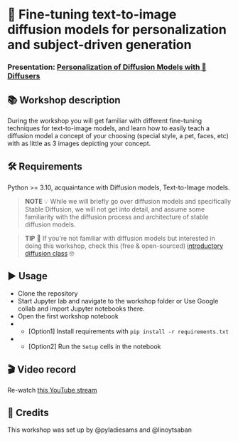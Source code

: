 
# 🎨 Fine-tuning text-to-image diffusion models for personalization and subject-driven generation
### Presentation: [Personalization of Diffusion Models with 🧨Diffusers](workshop/Personalization_of_Diffusion_Models-PyLadies_Amsterdam-Feb_24.pdf)

## 📚 Workshop description
During the workshop you will get familiar with different fine-tuning techniques for text-to-image models, and learn how to easily teach a diffusion model a concept of your choosing  (special style, a pet, faces, etc) with as little as 3 images depicting your concept. 

## 🛠️ Requirements
Python >= 3.10, acquaintance with Diffusion models, Text-to-Image models. 
> **NOTE** 💡 While we will briefly go over diffusion models and 
specifically Stable Diffusion, we will not get into detail, and assume some familiarity with the diffusion process and architecture of stable diffusion models.

> **TIP** 💌 If you're not familiar with diffusion models but interested in doing this workshop, check this (free & open-sourced) [introductory diffusion class](https://github.com/huggingface/diffusion-models-class) 🤓

## ▶️ Usage
* Clone the repository
* Start Jupyter lab and navigate to the workshop folder or Use Google collab and import Jupyter notebooks there.
* Open the first workshop notebook
* * [Option1] Install requirements with `pip install -r requirements.txt`
* * [Option2] Run the `Setup` cells in the notebook 

## 🎬 Video record
Re-watch [this YouTube stream](https://www.youtube.com/live/f9FWJ9UjZ-U)

## 🤝 Credits
This workshop was set up by @pyladiesams and @linoytsaban
